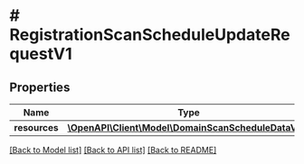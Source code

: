# # RegistrationScanScheduleUpdateRequestV1

## Properties

Name | Type | Description | Notes
------------ | ------------- | ------------- | -------------
**resources** | [**\OpenAPI\Client\Model\DomainScanScheduleDataV1[]**](DomainScanScheduleDataV1.md) |  |

[[Back to Model list]](../../README.md#models) [[Back to API list]](../../README.md#endpoints) [[Back to README]](../../README.md)
